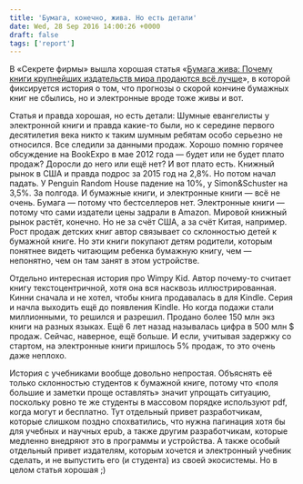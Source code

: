```yaml
---
title: 'Бумага, конечно, жива. Но есть детали'
date: Wed, 28 Sep 2016 14:00:26 +0000
draft: false
tags: ['report']
---
```


В «Секрете фирмы» вышла хорошая статья «[Бумага жива: Почему книги крупнейших издательств мира продаются всё лучше](http://secretmag.ru/longread/2016/09/26/books/)», в которой фиксируется история о том, что прогнозы о скорой кончине бумажных книг не сбылись, но и электронные вроде тоже живы и вот.

Статья и правда хорошая, но есть детали: Шумные евангелисты у электронной книги и правда какие-то были, но к середине первого десятилетия века никто к таким шумным ребятам особо серьезно не относился. Все следили за данными продаж. Хорошо помню горячее обсуждение на BookExpo в мае 2012 года — будет или не будет плато продаж? Доросли до него или ещё нет? И вот плато есть. Книжный рынок в США и правда подрос за 2015 год на 2,8%. Но потом начал падать. У Penguin Random House падение на 10%, у Simon&Schuster на 3,5%. За полгода. И бумажные книги, и электронные книги — всё не очень. Бумага — потому что бестселлеров нет. Электронные книги — потому что сами издатели цены задрали в Amazon. Мировой книжный рынок растёт, конечно. Но не за счёт США, а за счёт Китая, например. Рост продаж детских книг автор связывает со склонностью детей к бумажной книге. Но эти книги покупают детям родители, которым понятнее видеть читающим ребенка бумажную книгу, чем — непонятно, чем он там занят в этом устройстве. 

Отдельно интересная история про Wimpy Kid. Автор почему-то считает книгу текстоцентричной, хотя она вся насквозь иллюстрированная. Кинни сначала и не хотел, чтобы книга продавалась в для Kindle. Серия и начла выходить ещё до появления Kindle. Но когда подажи стали миллионными, то решился и разрешил. Продано более 150 млн экз книги на разных языках. Ещё 6 лет назад называлась цифра в 500 млн $ продаж. Сейчас, наверное, ещё больше. И если, учитывая задержку со стартом, на электронные книги пришлось 5% продаж, то это очень даже неплохо.

История с учебниками вообще довольно непростая. Объяснять её только склонностью студентов к бумажной книге, потому что «поля большие и заметки проще оставлять» значит упрощать ситуацию, поскольку ровно те же студенты в массовом порядке используют pdf, когда могут и бесплатно. Тут отдельный привет разработчикам, которые слишком поздно спохватились, что нужна пагинация хотя бы для учебных и научных epub, а также другим разработчикам, которые медленно внедряют это в программы и устройства. А также особый отдельный привет издателям, которым хочется и электронный учебник сделать, и не выпустить его (и студента) из своей экосистемы. Но в целом статья хорошая ;)